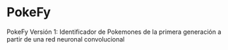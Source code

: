 # PokeFy
PokeFy Versión 1: Identificador de Pokemones de la primera generación a partir de una red neuronal convolucional
